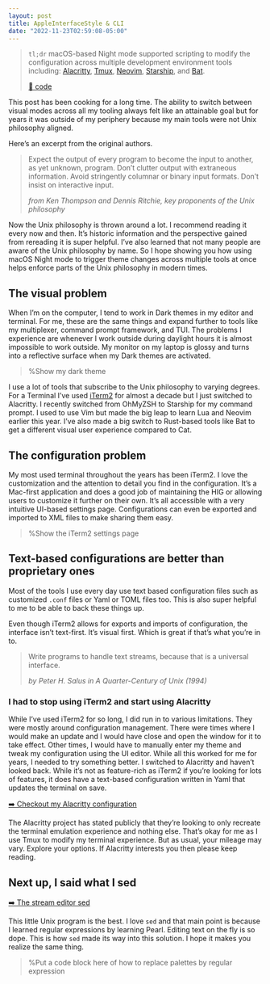 ```yaml
---
layout: post
title: AppleInterfaceStyle & CLI
date: "2022-11-23T02:59:08-05:00"
---
```


> `tl;dr` macOS-based Night mode supported scripting to modify the configuration across multiple development environment tools including: [Alacritty][alacritty], [Tmux][tmux], [Neovim][neovim], [Starship][starship], and [Bat][bat].
>
> [🔗 code](https://git.sr.ht/~rogeruiz/.files/tree/main/item/bin/darwin/current_visual_mode)

[alacritty]: https://alacritty.org/
[tmux]: https://github.com/tmux/tmux/wiki
[neovim]: https://neovim.io/
[starship]: https://starship.rs/
[bat]: https://github.com/sharkdp/bat

This post has been cooking for a long time. The ability to switch between visual modes across all my tooling always felt like an attainable goal but for years it was outside of my periphery because my main tools were not Unix philosophy aligned.

Here’s an excerpt from the original authors.

> Expect the output of every program to become the input to another, as yet unknown, program. Don’t clutter output with extraneous information. Avoid stringently columnar or binary input formats. Don’t insist on interactive input.
> 
> *from Ken Thompson and Dennis Ritchie, key proponents of the Unix philosophy*

Now the Unix philosophy is thrown around a lot. I recommend reading it every now and then. It’s historic information and the perspective gained from rereading it is super helpful. I’ve also learned that not many people are aware of the Unix philosophy by name. So I hope showing you how using macOS Night mode to trigger theme changes across multiple tools at once helps enforce parts of the Unix philosophy in modern times.

## The visual problem

When I’m on the computer, I tend to work in Dark themes in my editor and terminal. For me, these are the same things and expand further to tools like my multiplexer, command prompt framework, and TUI. The problems I experience are whenever I work outside during daylight hours it is almost impossible to work outside. My monitor on my laptop is glossy and turns into a reflective surface when my Dark themes are activated. 

> %Show my dark theme

I use a lot of tools that subscribe to the Unix philosophy to varying degrees. For a Terminal I’ve used [iTerm2][iterm2] for almost a decade but I just switched to Alacritty. I recently switched from OhMyZSH to Starship for my command prompt. I used to use Vim but made the big leap to learn Lua and Neovim earlier this year. I’ve also made a big switch to Rust-based tools like Bat to get a different visual user experience compared to Cat. 

[iterm2]: https://iterm2.com/

## The configuration problem 

My most used terminal throughout the years has been iTerm2. I love the customization and the attention to detail you find in the configuration. It’s a Mac-first application and does a good job of maintaining the HIG or allowing users to customize it further on their own. It’s all accessible with a very intuitive UI-based settings page. Configurations can even be exported and imported to XML files to make sharing them easy.

> %Show the iTerm2 settings page

## Text-based configurations are better than proprietary ones

Most of the tools I use every day use text based configuration files such as customized `.conf` files or Yaml or TOML files too. This is also super helpful to me to be able to back these things up. 

Even though iTerm2 allows for exports and imports of configuration, the interface isn’t text-first. It’s visual first. Which is great if that’s what you’re in to.

> Write programs to handle text streams, because that is a universal interface.
>
> *by Peter H. Salus in A Quarter-Century of Unix (1994)*

### I had to stop using iTerm2 and start using Alacritty

While I’ve used iTerm2 for so long, I did run in to various limitations. They were mostly around configuration management. There were times where I would make an update and I would have close and open the window for it to take effect. Other times, I would have to manually enter my theme and tweak my configuration using the UI editor. While all this worked for me for years, I needed to try something better. I switched to Alacritty and haven’t looked back. While it’s not as feature-rich as iTerm2 if you’re looking for lots of features, it does have a text-based configuration written in Yaml that updates the terminal on save.

[➡️ Checkout my Alacritty configuration](https://git.sr.ht/~rogeruiz/.files/tree/main/item/alacritty/alacritty.yml)

The Alacritty project has stated publicly that they’re looking to only recreate the terminal emulation experience and nothing else. That’s okay for me as I use Tmux to modify my terminal experience. But as usual, your mileage may vary. Explore your options. If Alacritty interests you then please keep reading. 

## Next up, I said what I sed

[➡️ The stream editor sed](https://manpages.org/sed)

This little Unix program is the best. I love `sed` and that main point is because I learned regular expressions by learning Pearl. Editing text on the fly is so dope. This is how `sed` made its way into this solution. I hope it makes you realize the same thing. 

> %Put a code block here of how to replace palettes by regular expression

